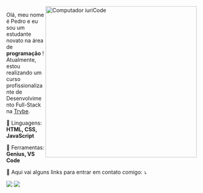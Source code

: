 <img src="https://raw.githubusercontent.com/MicaelliMedeiros/micaellimedeiros/master/image/computer-illustration.png" min-width="400px" max-width="400px" width="400px" align="right" alt="Computador iuriCode">

<p align="left"> 
  Olá, meu nome é Pedro e eu sou um estudante novato na área de <strong>programação</strong> !<br>
  Atualmente, estou realizando um curso profissionalizante de Desenvolvimento Full-Stack na <a href="https://github.com/betrybe" alt="Trybe">Trybe</a>.
</p>

<p align="left">
  🦄 Linguagens: <strong>HTML, CSS, JavaScript</strong>
</p>

<p align="left">
  💼 Ferramentas: <strong>Genius, VS Code</strong>
</p>

<p align="left">
  💌 Aqui vai alguns links para entrar em contato comigo: ⤵️
</p>

<p align="left">
  <a href="pedrotrasfereti@gmail.com" alt="Gmail">
  <img src="https://img.shields.io/badge/-Gmail-FF0000?style=flat-square&labelColor=FF0000&logo=gmail&logoColor=white&link=pedrotrasfereti@gmail.com" /></a>

  <a href="https://www.linkedin.com/in/pedro-trasfereti/" alt="Linkedin">
  <img src="https://img.shields.io/badge/-Linkedin-0e76a8?style=flat-square&logo=Linkedin&logoColor=white&link=https://www.linkedin.com/in/pedro-trasfereti/" /></a>
